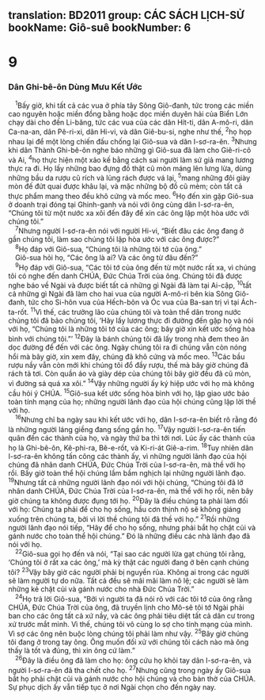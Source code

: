 translation: BD2011
group: CÁC SÁCH LỊCH-SỬ
bookName: Giô-suê 
bookNumber: 6
-------

<div class="title"><h1>9</h1><h3>Dân Ghi-bê-ôn Dùng Mưu Kết Ước</h3></div>
<span class="verse gios_9_1"> <sup>1</sup>Bấy giờ, khi tất cả các vua ở phía tây Sông Giô-đanh, tức trong các miền cao nguyên hoặc miền đồng bằng hoặc dọc miền duyên hải của Biển Lớn chạy dài cho đến Li-băng, tức các vua của các dân Hít-ti, dân A-mô-ri, dân Ca-na-an, dân Pê-ri-xi, dân Hi-vi, và dân Giê-bu-si, nghe như thế, </span>
<span class="verse gios_9_2"><sup>2</sup>họ họp nhau lại để một lòng chiến đấu chống lại Giô-sua và dân I-sơ-ra-ên. </span>
<span class="verse gios_9_3"><sup>3</sup>Nhưng khi dân Thành Ghi-bê-ôn nghe báo những gì Giô-sua đã làm cho Giê-ri-cô và Ai, </span>
<span class="verse gios_9_4"><sup>4</sup>họ thực hiện một xảo kế bằng cách sai người làm sứ giả mang lương thực ra đi. Họ lấy những bao đựng đồ thật cũ mòn máng lên lưng lừa, dùng những bầu da rượu cũ rích và lủng rách được vá lại, </span>
<span class="verse gios_9_5"><sup>5</sup>mang những đôi giày mòn đế đứt quai được khâu lại, và mặc những bộ đồ cũ mèm; còn tất cả thực phẩm mang theo đều khô cứng và mốc meo. </span>
<span class="verse gios_9_6"><sup>6</sup>Họ đến xin gặp Giô-sua ở doanh trại đóng tại Ghinh-ganh và nói với ông cùng dân I-sơ-ra-ên, “Chúng tôi từ một nước xa xôi đến đây để xin các ông lập một hòa ước với chúng tôi.”<br/></span>
<span class="verse gios_9_7"> <sup>7</sup>Nhưng người I-sơ-ra-ên nói với người Hi-vi, “Biết đâu các ông đang ở gần chúng tôi, làm sao chúng tôi lập hòa ước với các ông được?”<br/></span>
<span class="verse gios_9_8"> <sup>8</sup>Họ đáp với Giô-sua, “Chúng tôi là những tôi tớ của ông.”<br/> Giô-sua hỏi họ, “Các ông là ai? Và các ông từ đâu đến?”<br/></span>
<span class="verse gios_9_9"> <sup>9</sup>Họ đáp với Giô-sua, “Các tôi tớ của ông đến từ một nước rất xa, vì chúng tôi có nghe đến danh CHÚA, Ðức Chúa Trời của ông. Chúng tôi đã được nghe báo về Ngài và được biết tất cả những gì Ngài đã làm tại Ai-cập, </span>
<span class="verse gios_9_10"><sup>10</sup>tất cả những gì Ngài đã làm cho hai vua của người A-mô-ri bên kia Sông Giô-đanh, tức cho Si-hôn vua của Hếch-bôn và Óc vua của Ba-san trị vì tại Ách-ta-rốt. </span>
<span class="verse gios_9_11"><sup>11</sup>Vì thế, các trưởng lão của chúng tôi và toàn thể dân trong nước chúng tôi đã bảo chúng tôi, ‘Hãy lấy lương thực đi đường đến gặp họ và nói với họ, “Chúng tôi là những tôi tớ của các ông; bây giờ xin kết ước sống hòa bình với chúng tôi.”’ </span>
<span class="verse gios_9_12"><sup>12</sup>Ðây là bánh chúng tôi đã lấy trong nhà đem theo ăn dọc đường để đến với các ông. Ngày chúng tôi ra đi chúng vẫn còn nóng hổi mà bây giờ, xin xem đây, chúng đã khô cứng và mốc meo. </span>
<span class="verse gios_9_13"><sup>13</sup>Các bầu rượu nầy vẫn còn mới khi chúng tôi đổ đầy rượu, thế mà bây giờ chúng đã rách tả tơi. Còn quần áo và giày dép của chúng tôi bây giờ đều đã cũ mòn, vì đường sá quá xa xôi.” </span>
<span class="verse gios_9_14"><sup>14</sup>Vậy những người ấy ký hiệp ước với họ mà không cầu hỏi ý CHÚA. </span>
<span class="verse gios_9_15"><sup>15</sup>Giô-sua kết ước sống hòa bình với họ, lập giao ước bảo toàn tính mạng của họ; những người lãnh đạo của hội chúng cũng lập lời thề với họ.<br/></span>
<span class="verse gios_9_16"> <sup>16</sup>Nhưng chỉ ba ngày sau khi kết ước với họ, dân I-sơ-ra-ên biết rõ rằng đó là những người láng giềng đang sống gần họ. </span>
<span class="verse gios_9_17"><sup>17</sup>Vậy người I-sơ-ra-ên tiến quân đến các thành của họ, và ngày thứ ba thì tới nơi. Lúc ấy các thành của họ là Ghi-bê-ôn, Kê-phi-ra, Bê-e-rốt, và Ki-ri-át Giê-a-rim. </span>
<span class="verse gios_9_18"><sup>18</sup>Tuy nhiên dân I-sơ-ra-ên không tấn công các thành ấy, vì những người lãnh đạo của hội chúng đã nhân danh CHÚA, Ðức Chúa Trời của I-sơ-ra-ên, mà thề với họ rồi. Bấy giờ toàn thể hội chúng lầm bầm nghịch lại những người lãnh đạo. </span>
<span class="verse gios_9_19"><sup>19</sup>Nhưng tất cả những người lãnh đạo nói với hội chúng, “Chúng tôi đã lỡ nhân danh CHÚA, Ðức Chúa Trời của I-sơ-ra-ên, mà thề với họ rồi, nên bây giờ chúng ta không được đụng tới họ. </span>
<span class="verse gios_9_20"><sup>20</sup>Ðây là điều chúng ta phải làm đối với họ: Chúng ta phải để cho họ sống, hầu cơn thịnh nộ sẽ không giáng xuống trên chúng ta, bởi vì lời thề chúng tôi đã thề với họ.” </span>
<span class="verse gios_9_21"><sup>21</sup>Rồi những người lãnh đạo nói tiếp, “Hãy để cho họ sống, nhưng phải bắt họ chặt củi và gánh nước cho toàn thể hội chúng.” Ðó là những điều các nhà lãnh đạo đã nói với họ.<br/></span>
<span class="verse gios_9_22"> <sup>22</sup>Giô-sua gọi họ đến và nói, “Tại sao các người lừa gạt chúng tôi rằng, ‘Chúng tôi ở rất xa các ông,’ mà kỳ thật các người đang ở bên cạnh chúng tôi? </span>
<span class="verse gios_9_23"><sup>23</sup>Vậy bây giờ các người phải bị nguyền rủa. Không ai trong các người sẽ làm người tự do nữa. Tất cả đều sẽ mãi mãi làm nô lệ; các người sẽ làm những kẻ chặt củi và gánh nước cho nhà Ðức Chúa Trời.”<br/></span>
<span class="verse gios_9_24"> <sup>24</sup>Họ trả lời Giô-sua, “Bởi vì người ta đã nói rõ với các tôi tớ của ông rằng CHÚA, Ðức Chúa Trời của ông, đã truyền lịnh cho Mô-sê tôi tớ Ngài phải ban cho các ông tất cả xứ nầy, và các ông phải tiêu diệt tất cả dân cư trong xứ trước mắt mình. Vì thế, chúng tôi vô cùng lo sợ cho tính mạng của mình. Vì sợ các ông nên buộc lòng chúng tôi phải làm như vậy. </span>
<span class="verse gios_9_25"><sup>25</sup>Bây giờ chúng tôi đang ở trong tay ông. Ông muốn đối xử với chúng tôi cách nào mà ông thấy là tốt và đúng, thì xin ông cứ làm.”<br/></span>
<span class="verse gios_9_26"> <sup>26</sup>Ðây là điều ông đã làm cho họ: ông cứu họ khỏi tay dân I-sơ-ra-ên, và người I-sơ-ra-ên đã tha chết cho họ. </span>
<span class="verse gios_9_27"><sup>27</sup>Nhưng cũng trong ngày ấy Giô-sua bắt họ phải chặt củi và gánh nước cho hội chúng và cho bàn thờ của CHÚA. Sự phục dịch ấy vẫn tiếp tục ở nơi Ngài chọn cho đến ngày nay.<br/></span>
